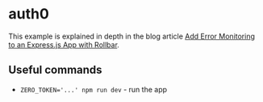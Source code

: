 # auth0

This example is explained in depth in the blog article [Add Error Monitoring to an Express.js App with Rollbar](https://www.tryzero.com/blog/add-error-monitoring-to-an-expressjs-app-with-rollbar).

## Useful commands

- `ZERO_TOKEN='...' npm run dev` - run the app
